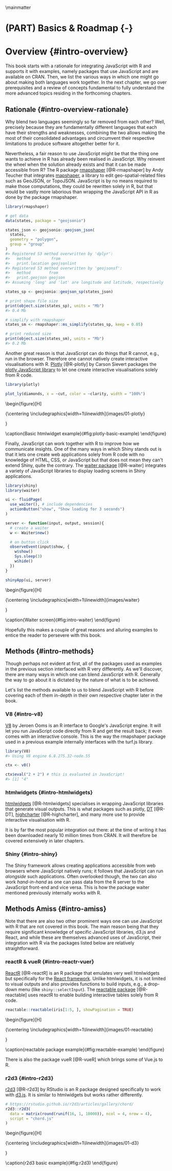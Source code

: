\mainmatter

# (PART) Basics & Roadmap {-}

# Overview {#intro-overview}



This book starts with a rationale for integrating JavaScript with R and supports it with examples, namely packages that use JavaScript and are available on CRAN. Then, we list the various ways in which one might go about making both languages work together. In the next chapter, we go over prerequisites and a review of concepts fundamental to fully understand the more advanced topics residing in the forthcoming chapters. 

## Rationale {#intro-overview-rationale}

Why blend two languages seemingly so far removed from each other? Well, precisely because they are fundamentally different languages that each have their strengths and weaknesses, combining the two allows making the most of their consolidated advantages and circumvent their respective limitations to produce software altogether better for it. 

Nevertheless, a fair reason to use JavaScript might be that the thing one wants to achieve in R has already been realised in JavaScript. Why reinvent the wheel when the solution already exists and that it can be made accessible from R? The R package [rmapshaper](https://github.com/ateucher/rmapshaper) [@R-rmapshaper] by Andy Teucher that integrates [mapshaper](https://github.com/mbloch/mapshaper/), a library to edit geo-spatial-related files such as GeoJSON, or TopoJSON. JavaScript is by no means required to make those computations, they could be rewritten solely in R, but that would be vastly more laborious than wrapping the JavaScript API in R as done by the package rmapshaper.


```r
library(rmapshaper)

# get data
data(states, package = "geojsonio")

states_json <- geojsonio::geojson_json(
  states, 
  geometry = "polygon", 
  group = "group"
)
#> Registered S3 method overwritten by 'dplyr':
#>   method         from       
#>   print.location geojsonlint
#> Registered S3 method overwritten by 'geojsonsf':
#>   method        from   
#>   print.geojson geojson
#> Assuming 'long' and 'lat' are longitude and latitude, respectively

states_sp <- geojsonio::geojson_sp(states_json)

# print shape file size
print(object.size(states_sp), units = "Mb")
#> 0.4 Mb

# simplify with rmapshaper
states_sm <- rmapshaper::ms_simplify(states_sp, keep = 0.05)

# print reduced size
print(object.size(states_sm), units = "Mb")
#> 0.2 Mb
```

Another great reason is that JavaScript can do things that R cannot, e.g., run in the browser. Therefore one cannot natively create interactive visualisations with R. [Plotly](https://plotly-r.com/) [@R-plotly] by Carson Sievert packages the [plotly JavaScript library](https://plot.ly/) to let one create interactive visualisations solely from R code.


```r
library(plotly)

plot_ly(diamonds, x = ~cut, color = ~clarity, width = "100%")
```

\begin{figure}[H]

{\centering \includegraphics[width=1\linewidth]{images/01-plotly} 

}

\caption{Basic htmlwidget example}(\#fig:plotly-basic-example)
\end{figure}

Finally, JavaScript can work together with R to improve how we communicate insights. One of the many ways in which Shiny stands out is that it lets one create web applications solely from R code with no knowledge of HTML, CSS, or JavaScript but that does not mean they can't extend Shiny, quite the contrary. The [waiter package](http://waiter.john-coene.com/) [@R-waiter] integrates a variety of JavaScript libraries to display loading screens in Shiny applications.

```r
library(shiny)
library(waiter)

ui <- fluidPage(
  use_waiter(), # include dependencies
  actionButton("show", "Show loading for 3 seconds")
)

server <- function(input, output, session){
  # create a waiter
  w <- Waiter$new()

  # on button click
  observeEvent(input$show, {
    w$show()
    Sys.sleep(3)
    w$hide()
  })
}

shinyApp(ui, server)
```

\begin{figure}[H]

{\centering \includegraphics[width=1\linewidth]{images/waiter} 

}

\caption{Waiter screen}(\#fig:intro-waiter)
\end{figure}

Hopefully this makes a couple of great reasons and alluring examples to entice the reader to persevere with this book.

## Methods {#intro-methods}

Though perhaps not evident at first, all of the packages used as examples in the previous section interfaced with R very differently. As we'll discover, there are many ways in which one can blend JavaScript with R. Generally the way to go about it is dictated by the nature of what is to be achieved.

Let's list the methods available to us to blend JavaScript with R before covering each of them in-depth in their own respective chapter later in the book.

### V8 {#intro-v8}

[V8](https://github.com/jeroen/v8) by Jeroen Ooms is an R interface to Google's JavaScript engine. It will let you run JavaScript code directly from R and get the result back; it even comes with an interactive console. This is the way the rmapshaper package used in a previous example internally interfaces with the turf.js library.


```r
library(V8)
#> Using V8 engine 6.8.275.32-node.55

ctx <- v8()

ctx$eval("2 + 2") # this is evaluated in JavaScript!
#> [1] "4"
```

### htmlwidgets {#intro-htmlwidgets}

[htmlwidgets](http://www.htmlwidgets.org/) [@R-htmlwidgets] specialises in wrapping JavaScript libraries that generate visual outputs. This is what packages such as plotly, [DT](https://rstudio.github.io/DT/) [@R-DT], [highcharter](http://jkunst.com/highcharter/) [@R-highcharter], and many more use to provide interactive visualisation with R.

It is by far the most popular integration out there: at the time of writing it has been downloaded nearly 10 million times from CRAN. It will therefore be covered extensively in later chapters.

### Shiny {#intro-shiny}

The Shiny framework allows creating applications accessible from web browsers where JavaScript natively runs; it follows that JavaScript can run _alongside_ such applications. Often overlooked though, the two can also work _hand-in-hand_ as one can pass data from the R server to the JavaScript front-end and vice versa. This is how the package waiter mentioned previously internally works with R.

## Methods Amiss {#intro-amiss}

Note that there are also two other prominent ways one can use JavaScript with R that are not covered in this book. The main reason being that they require significant knowledge of specific JavaScript libraries, d3.js and React, and while these are themselves advanced uses of JavaScript, their integration with R via the packages listed below are relatively straightforward.

### reactR & vueR {#intro-reactr-vuer}

[ReactR](https://react-r.github.io/reactR/) [@R-reactR] is an R package that emulates very well htmlwidgets but specifically for the [React framework](https://reactjs.org/). Unlike htmlwidgets, it is not limited to visual outputs and also provides functions to build inputs, e.g., a drop-down menu (like `shiny::selectInput`). The [reactable package](https://glin.github.io/reactable/) [@R-reactable] uses reactR to enable building interactive tables solely from R code.


```r
reactable::reactable(iris[1:5, ], showPagination = TRUE)
```

\begin{figure}[H]

{\centering \includegraphics[width=1\linewidth]{images/01-reactable} 

}

\caption{reactable package example}(\#fig:reactable-example)
\end{figure}

There is also the package vueR [@R-vueR] which brings some of Vue.js to R.

### r2d3 {#intro-r2d3}

[r2d3](https://rstudio.github.io/r2d3/) [@R-r2d3] by RStudio is an R package designed specifically to work with [d3.js](https://d3js.org/). It is similar to htmlwidgets but works rather differently.


```r
# https://rstudio.github.io/r2d3/articles/gallery/chord/
r2d3::r2d3(
  data = matrix(round(runif(16, 1, 10000)), ncol = 4, nrow = 4), 
  script = "chord.js"
)
```

\begin{figure}[H]

{\centering \includegraphics[width=1\linewidth]{images/01-d3} 

}

\caption{r2d3 basic example}(\#fig:r2d3)
\end{figure}
